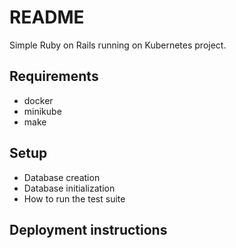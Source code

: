 # README

Simple Ruby on Rails running on Kubernetes project.

## Requirements

- docker
- minikube
- make

## Setup

- Database creation
- Database initialization
- How to run the test suite

## Deployment instructions
